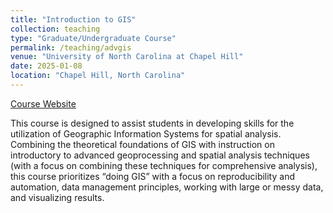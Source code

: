 ```yaml
---
title: "Introduction to GIS"
collection: teaching
type: "Graduate/Undergraduate Course"
permalink: /teaching/advgis
venue: "University of North Carolina at Chapel Hill"
date: 2025-01-08
location: "Chapel Hill, North Carolina"
---
```

[Course Website](https://jucardwell.github.io/gis/)

This course is designed to assist students in developing skills for the utilization of Geographic Information Systems for spatial analysis. Combining the theoretical foundations of GIS with instruction on introductory to advanced geoprocessing and spatial analysis techniques (with a focus on combining these techniques for comprehensive analysis), this course prioritizes “doing GIS” with a focus on reproducibility and automation, data management principles, working with large or messy data, and visualizing results.
